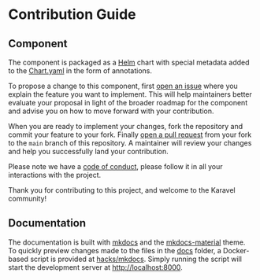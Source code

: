 # Contribution Guide

## Component

The component is packaged as a [Helm] chart with special metadata added to the [Chart.yaml](chart/Chart.yaml) in the form
of annotations. 

To propose a change to this component, first [open an issue](https://github.com/karavel-io/platform-component-external-dns/issues/new)
where you explain the feature you want to implement. This will help maintainers better evaluate your proposal in light of the 
broader roadmap for the component and advise you on how to move forward with your contribution.

When you are ready to implement your changes, fork the repository and commit your feature to your fork.
Finally [open a pull request](https://github.com/karavel-io/platform-component-external-dns/compare/main) from your fork to the `main`
branch of this repository. A maintainer will review your changes and help you successfully land your contribution.

Please note we have a [code of conduct], please follow it in all your interactions with the project.

Thank you for contributing to this project, and welcome to the Karavel community!

## Documentation

The documentation is built with [mkdocs] and the [mkdocs-material] theme.  
To quickly preview changes made to the files in the [docs](./docs) folder, a Docker-based script
is provided at [hacks/mkdocs](./hacks/mkdocs). Simply running the script will start the development
server at [http://localhost:8000](http://localhost:8000).

[Helm]: https://helm.sh
[mkdocs]: https://mkdocs.org
[mkdocs-material]: https://squidfunk.github.io/mkdocs-material
[code of conduct]: https://github.com/karavel-io/community/blob/main/CODE_OF_CONDUCT.md
